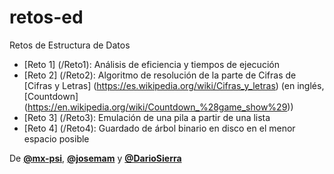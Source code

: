 # retos-ed
Retos de Estructura de Datos

* [Reto 1] (/Reto1): Análisis de eficiencia y tiempos de ejecución
* [Reto 2] (/Reto2): Algoritmo de resolución de la parte de Cifras de [Cifras y Letras] (https://es.wikipedia.org/wiki/Cifras_y_letras) (en inglés, [Countdown] (https://en.wikipedia.org/wiki/Countdown_%28game_show%29))
* [Reto 3] (/Reto3): Emulación de una pila a partir de una lista
* [Reto 4] (/Reto4): Guardado de árbol binario en disco en el menor espacio posible

De [**@mx-psi**](https://github.com/mx-psi), [**@josemam**](https://github.com/josemam) y [**@DarioSierra**](https://github.com/DarioSierra)
